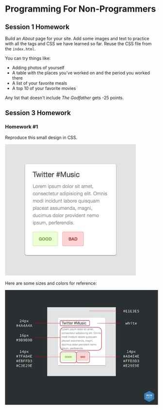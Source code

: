 Programming For Non-Programmers
===============================

Session 1 Homework
------------------

Build an _About_ page for your site.
Add some images and text to practice with all the tags
and CSS we have learned so far.
Reuse the CSS file from the `index.html`.

You can try things like:
- Adding photos of yourself
- A table with the places you've worked on and the period you worked there
- A list of your favorite meals
- A top 10 of your favorite movies

Any list that doesn't include _The Godfather_ gets -25 points.


Session 3 Homework
------------------

### Homework #1 ###

Reproduce this small design in CSS.

![Twitter #Music Panel](img/twitter-music-panel.jpg)

Here are some sizes and colors for reference:

![Twitter #Music Panel Guide](img/twitter-music-reference.jpg)
